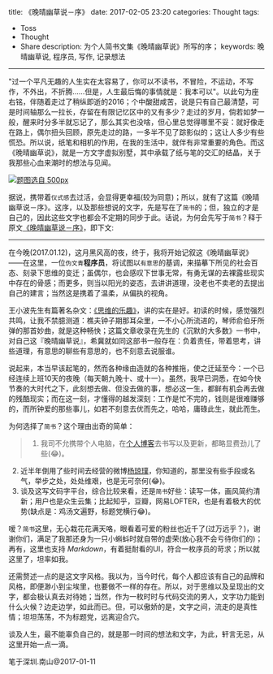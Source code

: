 title: 《晚晴幽草说－序》
date: 2017-02-05 23:20
categories: Thought
tags:
- Toss
- Thought
- Share
description: 为个人简书文集《晚晴幽草说》所写的序；
keywords: 晚晴幽草说, 程序员, 写作, 记录想法
---

"过一个平凡无趣的人生实在太容易了，你可以不读书，不冒险，不运动，不写作，不外出，不折腾……但是，人生最后悔的事情就是：我本可以"。以此句为座右铭，伴随着走过了稍纵即逝的2016；个中酸甜咸苦，说是只有自己最清楚，可是时间轴那么一拉长，存留在有限记忆区中的又有多少？走过的岁月，倘若如梦一般，醒来时分多半就忘记了，那么其实也没啥，但心里总觉得哪里不妥：就好像走在路上，偶尔扭头回顾，原先走过的路，一多半不见了踪影似的；这让人多少有些慌恐。所以说，纸笔和相机的作用，在我的生活中，就伴有非常重要的角色。而这《晚晴幽草说》，就是一方文字虚拟别墅，其中承载了纸与笔的交汇的结晶，关于我那些心血来潮时的想法与见闻。

<!-- more -->

[![题图选自 500px](http://upload-images.jianshu.io/upload_images/207604-8329157150556336.jpg?imageMogr2/auto-orient/strip%7CimageView2/2/w/1240)](http://www.jeffjade.com)

据说，携带着`仪式感`去过活，会显得更幸福(较为同意)；所以，就有了这篇《晚晴幽草说－序》。这序，以及那些想说的文字，先是写在了`简书`的；但，独立的才是自己的，因此这些文字也都会不定期的同步于此。话说，为何会先写于`简书`？释于原文[《晚晴幽草说－序》](http://www.jianshu.com/p/56bff8e36eb2)，即下文:

---

在今晚(2017.01.12)，这月黑风高的夜，终于，我将开始记叙这《晚晴幽草说》——在这里，一位`伪文青`**程序员**，将试图以`有意思`的基调，来描摹下所见的社会百态、刻录下思维的变迁；虽偶尔，也会感叹下世事无常，有勇无谋的去裸露些现实中存在的骨感；而更多，则当以阳光的姿态，去讲讲道理，没老也不卖老的去提出自己的建言；当然这是携着了温柔，从偏执的视角。

王小波先生有篇著名杂文：[《思维的乐趣》](http://nicejade.github.io/2016/03/25/the-pleasure-of-thinking.html)，讲的实在是好。初读的时候，感觉强烈共鸣，让我不禁臆测道：樵夫钟子期那耳朵里，一不小心所流进的，琴师俞伯牙所弹的那首妙曲，就是这种畅快；这篇文章收录在先生的《沉默的大多数》一书中，对自己这『晚晴幽草说』，希冀就如同这部书一般存在：负着责任，带着思考，讲些道理，有意思的聊些有意思的，也不刻意去说服谁。

说起来，本当早该起笔的，然而各种缘由造就的各种推拖，使之迁延至今：一个已经连续上班10天的夜晚（每天朝九晚十、或十一）。虽然，我早已洞悉，在如今快节奏的大时代之下，此刻想去做、但没去做的事，想必这一生，都鲜有机会再去做的残酷现实；而在这一刻，才懂得的越发深刻：工作是忙不完的，钱则是很难赚够的，而所钟爱的那些事儿，如若不刻意去优而先之，哈哈，庸碌此生，就此而生。

为何选择了`简书`？这个理由出奇的简单：

>1. 我司不允携带个人电脑，在[个人博客](http://www.jeffjade.com/?fjs)去书写以及更新，都略显费劲儿了些(😂)。
2. 近半年倒用了些时间去经营的微博[杨琼璞](http://weibo.com/jeffjade)，你知道的，那里没有些手段或名气，举步之处，处处维艰，也是无可奈何(😂)。
3. 谈及这写文码字平台，综合比较来看，还是`简书`好些：读写一体，画风简约清新；用户也是众生云集；比起知乎，豆瓣，网易LOFTER，也是有着极大的优势(缺点是：鸡汤文遍野，标题党横行😂)。

嗳？`简书`这里，无心栽花花满天咯，眼看着可爱的粉丝也近千了(过万远乎？)，谢谢你们，满足了我那还身为一只小蝌蚪时就自带的虚荣(放心我不会亏待你们的)；再有，这里也支持 *Markdown*，有着挺耐看的UI，符合一枚序员的苛求；所以就这里了，坦率如我。

还需赘述一点的是这文字风格。我以为，当今时代，每个人都应该有自己的品牌和风格，即便渺小到尘埃里，也要做不一样的存在。所以，对于思维以及呈现出的文字，都会极认真去对待她；当然，作为一枚时时与代码交流的男人，文字功力能到什么火候？边走边学，如此而已。但，可以傲娇的是，文字之间，流走的是真性情；坦坦荡荡，不为标题党，远离迎合穴。

谈及人生，最不能辜负自己的，就是那一时间的想法和文字，为此，轩言无忌，从这里开始一点一滴。

笔于深圳.南山@2017-01-11
